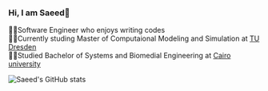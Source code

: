 ### Hi, I am Saeed👋

👨‍💻Software Engineer who enjoys writing codes<br/>
👨‍🎓Currently studing Master of Computaional Modeling and Simulation at [TU Dresden](https://tu-dresden.de/mn/math/studium/studienangebot/cms-master)<br/>
👨‍🎓Studied Bachelor of Systems and Biomedial Engineering at [Cairo university](https://sbe.eng.cu.edu.eg/en/)

![Saeed's GitHub stats](https://github-readme-stats.vercel.app/api?username=saeedelsayed&show_icons=true&theme=radical)
